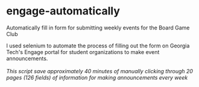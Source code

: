 # engage-automatically
Automatically fill in form for submitting weekly events for the Board Game Club

I used selenium to automate the process of filling out the form on Georgia Tech's Engage portal for student organizations to make event announcements.
<br><br>
<i>This script save approximately 40 minutes of manually clicking through 20 pages (126 fields) of information for making announcements every week</i>
